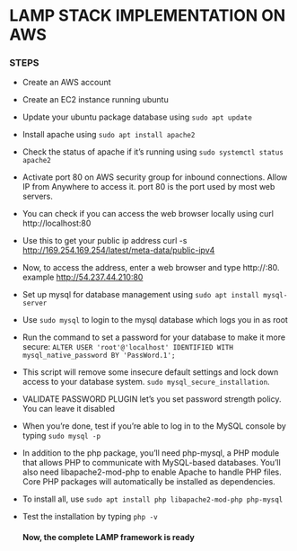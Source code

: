 # LAMP STACK IMPLEMENTATION ON AWS

### STEPS

- Create an AWS account
- Create an EC2 instance running ubuntu
- Update your ubuntu package database using `sudo apt update`
- Install apache using `sudo apt install apache2`
- Check the status of apache if it’s running using `sudo systemctl status apache2`
- Activate port 80 on AWS security group for inbound connections. Allow IP from Anywhere to access it. port 80 is the port used by most web servers. 
- You can check if you can access the web browser locally using curl http://localhost:80
- Use this to get your public ip address curl -s http://169.254.169.254/latest/meta-data/public-ipv4
- Now, to access the address, enter a web browser and type http://<Public-IP-Address>:80. example http://54.237.44.210:80
- Set up mysql for database management using `sudo apt install mysql-server`
- Use `sudo mysql` to login to the mysql database which logs you in as root
- Run the command to set a password for your database to make it more secure: `ALTER USER 'root'@'localhost' IDENTIFIED WITH mysql_native_password BY 'PassWord.1';`
- This script will remove some insecure default settings and lock down access to your database system. `sudo mysql_secure_installation`. 
- VALIDATE PASSWORD PLUGIN let’s you set password strength policy. You can leave it disabled
- When you’re done, test if you’re able to log in to the MySQL console by typing `sudo mysql -p`
- In addition to the php package, you’ll need  php-mysql, a PHP module that allows PHP to communicate with MySQL-based databases. You’ll also need libapache2-mod-php to enable Apache to handle PHP files. Core PHP packages will automatically be installed as dependencies.
- To install all, use `sudo apt install php libapache2-mod-php php-mysql`
- Test the installation by typing `php -v`
  
  #### Now, the complete LAMP framework is ready
 
